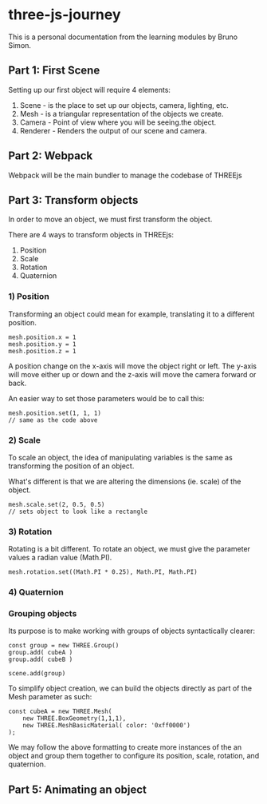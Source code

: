 # three-js-journey
This is a personal documentation from the learning modules by Bruno Simon.

## Part 1: First Scene
Setting up our first object will require 4 elements:
1) Scene - is the place to set up our objects, camera, lighting, etc. 
2) Mesh - is a triangular representation of the objects we create. 
3) Camera - Point of view where you will be seeing.the object.
4) Renderer - Renders the output of our scene and camera.

## Part 2: Webpack
Webpack will be the main bundler to manage the codebase of THREEjs

## Part 3: Transform objects
In order to move an object, we must first transform the object.

There are 4 ways to transform objects in THREEjs:
1) Position
2) Scale
3) Rotation
4) Quaternion 

### 1) Position
Transforming an object could mean for example, translating it to a different position.

    mesh.position.x = 1
    mesh.position.y = 1
    mesh.position.z = 1

A position change on the x-axis will move the object right or left. The y-axis will move either up or down and the z-axis will move the camera forward or back.

An easier way to set those parameters would be to call this:

    mesh.position.set(1, 1, 1)
    // same as the code above

### 2) Scale
To scale an object, the idea of manipulating variables is the same as transforming the position of an object.

What's different is that we are altering the dimensions (ie. scale) of the object.

    mesh.scale.set(2, 0.5, 0.5)
    // sets object to look like a rectangle


### 3) Rotation
Rotating is a bit different. To rotate an object, we must give the parameter values a radian value (Math.PI). 

    mesh.rotation.set((Math.PI * 0.25), Math.PI, Math.PI)

### 4) Quaternion


### Grouping objects
Its purpose is to make working with groups of objects syntactically clearer:

    const group = new THREE.Group()
    group.add( cubeA )
    group.add( cubeB )

    scene.add(group)

To simplify object creation, we can build the objects directly as part of the Mesh parameter as such:

    const cubeA = new THREE.Mesh(
        new THREE.BoxGeometry(1,1,1),
        new THREE.MeshBasicMaterial( color: '0xff0000')
    );

We may follow the above formatting to create more instances of the an object and group them together to configure its position, scale, rotation, and quaternion. 

## Part 5: Animating an object
